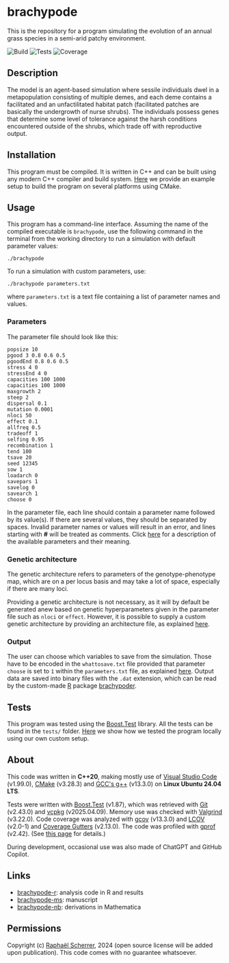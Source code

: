 # brachypode

This is the repository for a program simulating the evolution of an annual grass species in a semi-arid patchy environment.

![Build](https://img.shields.io/badge/build-passing-brightgreen)
![Tests](https://img.shields.io/badge/tests-passing-brightgreen)
![Coverage](https://img.shields.io/badge/coverage-100%25-brightgreen)

## Description

The model is an agent-based simulation where sessile individuals dwel in a metapopulation consisting of multiple demes, and each deme contains a facilitated and an unfactilitated habitat patch (facilitated patches are basically the undergrowth of nurse shrubs). The individuals possess genes that determine some level of tolerance against the harsh conditions encountered outside of the shrubs, which trade off with reproductive output.

## Installation

This program must be compiled. It is written in C++ and can be built using any modern C++ compiler and build system. [Here](doc/SETUP.md) we provide an example setup to build the program on several platforms using CMake.

## Usage

This program has a command-line interface. Assuming the name of the compiled executable is `brachypode`, use the following command in the terminal from the working directory to run a simulation with default parameter values:

```shell
./brachypode
```

To run a simulation with custom parameters, use:

```shell
./brachypode parameters.txt
```

where `parameters.txt` is a text file containing a list of parameter names and values.

### Parameters

The parameter file should look like this:

```
popsize 10
pgood 3 0.8 0.6 0.5
pgoodEnd 0.8 0.6 0.5
stress 4 0
stressEnd 4 0
capacities 100 1000
capacities 100 1000
maxgrowth 2
steep 2
dispersal 0.1
mutation 0.0001
nloci 50
effect 0.1
allfreq 0.5
tradeoff 1
selfing 0.95
recombination 1
tend 100
tsave 20
seed 12345
sow 1
loadarch 0
savepars 1
savelog 0
savearch 1
choose 0
```

In the parameter file, each line should contain a parameter name followed by its value(s). If there are several values, they should be separated by spaces. Invalid parameter names or values will result in an error, and lines starting with **#** will be treated as comments. Click [here](doc/PARAMETERS.md) for a description of the available parameters and their meaning.

### Genetic architecture

The genetic architecture refers to parameters of the genotype-phenotype map, which are on a per locus basis and may take a lot of space, especially if there are many loci. 

Providing a genetic architecture is not necessary, as it will by default be generated anew based on genetic hyperparameters given in the parameter file such as `nloci` or `effect`. However, it is possible to supply a custom genetic architecture by providing an architecture file, as explained [here](doc/ARCHITECTURE).

### Output

The user can choose which variables to save from the simulation. Those have to be encoded in the `whattosave.txt` file provided that parameter `choose` is set to `1` within the `parameters.txt` file, as explained [here](doc/OUTPUT.md). Output data are saved into binary files with the `.dat` extension, which can be read by the custom-made [R](https://www.r-project.org/) package [brachypoder](https://github.com/rscherrer/brachypoder).

## Tests

This program was tested using the [Boost.Test](https://www.boost.org/doc/libs/1_85_0/libs/test/doc/html/index.html) library. All the tests can be found in the `tests/` folder. [Here](doc/TESTS.md) we show how we tested the program locally using our own custom setup.

## About

This code was written in **C++20**, making mostly use of [Visual Studio Code](https://code.visualstudio.com/) (v1.99.0), [CMake](https://cmake.org/) (v3.28.3) and [GCC's g++](https://gcc.gnu.org/) (v13.3.0) on **Linux Ubuntu 24.04 LTS**. 

Tests were written with [Boost.Test](https://www.boost.org/doc/libs/1_85_0/libs/test/doc/html/index.html) (v1.87), which was retrieved with [Git](https://git-scm.com/) (v2.43.0) and [vcpkg](https://github.com/microsoft/vcpkg) (v2025.04.09). Memory use was checked with [Valgrind](https://valgrind.org/) (v3.22.0). Code coverage was analyzed with [gcov](https://gcc.gnu.org/onlinedocs/gcc/Gcov.html) (v13.3.0) and [LCOV](https://github.com/linux-test-project/lcov) (v2.0-1) and [Coverage Gutters](https://github.com/ryanluker/vscode-coverage-gutters) (v2.13.0). The code was profiled with [gprof](https://ftp.gnu.org/old-gnu/Manuals/gprof-2.9.1/html_mono/gprof.html) (v2.42). (See [this page](dev/README.md) for details.)

During development, occasional use was also made of ChatGPT and GitHub Copilot.

## Links

* [brachypode-r](https://github.com/rscherrer/brachypode-r): analysis code in R and results
* [brachypode-ms](https://github.com/rscherrer/brachypode-ms): manuscript
* [brachypode-nb](https://github.com/rscherrer/brachypode-approx): derivations in Mathematica

## Permissions

Copyright (c) [Raphaël Scherrer](https://github.com/rscherrer), 2024 (open source license will be added upon publication). This code comes with no guarantee whatsoever.
